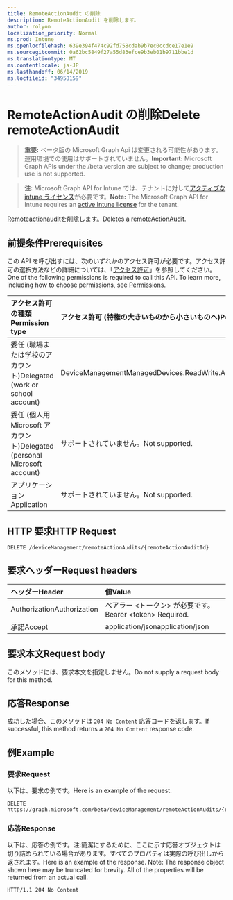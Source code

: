 ```yaml
---
title: RemoteActionAudit の削除
description: RemoteActionAudit を削除します。
author: rolyon
localization_priority: Normal
ms.prod: Intune
ms.openlocfilehash: 639e394f474c92fd758cdab9b7ec0ccdce17e1e9
ms.sourcegitcommit: 0a62bc5849f27a55d83efce9b3eb01b9711bbe1d
ms.translationtype: MT
ms.contentlocale: ja-JP
ms.lasthandoff: 06/14/2019
ms.locfileid: "34958159"
---
```

# <a name="delete-remoteactionaudit"></a><span data-ttu-id="f1603-103">RemoteActionAudit の削除</span><span class="sxs-lookup"><span data-stu-id="f1603-103">Delete remoteActionAudit</span></span>

> <span data-ttu-id="f1603-104">**重要:** ベータ版の Microsoft Graph Api は変更される可能性があります。運用環境での使用はサポートされていません。</span><span class="sxs-lookup"><span data-stu-id="f1603-104">**Important:** Microsoft Graph APIs under the /beta version are subject to change; production use is not supported.</span></span>

> <span data-ttu-id="f1603-105">**注:** Microsoft Graph API for Intune では、テナントに対して[アクティブな intune ライセンス](https://go.microsoft.com/fwlink/?linkid=839381)が必要です。</span><span class="sxs-lookup"><span data-stu-id="f1603-105">**Note:** The Microsoft Graph API for Intune requires an [active Intune license](https://go.microsoft.com/fwlink/?linkid=839381) for the tenant.</span></span>

<span data-ttu-id="f1603-106">[Remoteactionaudit](../resources/intune-devices-remoteactionaudit.md)を削除します。</span><span class="sxs-lookup"><span data-stu-id="f1603-106">Deletes a [remoteActionAudit](../resources/intune-devices-remoteactionaudit.md).</span></span>

## <a name="prerequisites"></a><span data-ttu-id="f1603-107">前提条件</span><span class="sxs-lookup"><span data-stu-id="f1603-107">Prerequisites</span></span>
<span data-ttu-id="f1603-p101">この API を呼び出すには、次のいずれかのアクセス許可が必要です。アクセス許可の選択方法などの詳細については、「[アクセス許可](/graph/permissions-reference)」を参照してください。</span><span class="sxs-lookup"><span data-stu-id="f1603-p101">One of the following permissions is required to call this API. To learn more, including how to choose permissions, see [Permissions](/graph/permissions-reference).</span></span>

|<span data-ttu-id="f1603-110">アクセス許可の種類</span><span class="sxs-lookup"><span data-stu-id="f1603-110">Permission type</span></span>|<span data-ttu-id="f1603-111">アクセス許可 (特権の大きいものから小さいものへ)</span><span class="sxs-lookup"><span data-stu-id="f1603-111">Permissions (from most to least privileged)</span></span>|
|:---|:---|
|<span data-ttu-id="f1603-112">委任 (職場または学校のアカウント)</span><span class="sxs-lookup"><span data-stu-id="f1603-112">Delegated (work or school account)</span></span>|<span data-ttu-id="f1603-113">DeviceManagementManagedDevices.ReadWrite.All</span><span class="sxs-lookup"><span data-stu-id="f1603-113">DeviceManagementManagedDevices.ReadWrite.All</span></span>|
|<span data-ttu-id="f1603-114">委任 (個人用 Microsoft アカウント)</span><span class="sxs-lookup"><span data-stu-id="f1603-114">Delegated (personal Microsoft account)</span></span>|<span data-ttu-id="f1603-115">サポートされていません。</span><span class="sxs-lookup"><span data-stu-id="f1603-115">Not supported.</span></span>|
|<span data-ttu-id="f1603-116">アプリケーション</span><span class="sxs-lookup"><span data-stu-id="f1603-116">Application</span></span>|<span data-ttu-id="f1603-117">サポートされていません。</span><span class="sxs-lookup"><span data-stu-id="f1603-117">Not supported.</span></span>|

## <a name="http-request"></a><span data-ttu-id="f1603-118">HTTP 要求</span><span class="sxs-lookup"><span data-stu-id="f1603-118">HTTP Request</span></span>
<!-- {
  "blockType": "ignored"
}
-->
``` http
DELETE /deviceManagement/remoteActionAudits/{remoteActionAuditId}
```

## <a name="request-headers"></a><span data-ttu-id="f1603-119">要求ヘッダー</span><span class="sxs-lookup"><span data-stu-id="f1603-119">Request headers</span></span>
|<span data-ttu-id="f1603-120">ヘッダー</span><span class="sxs-lookup"><span data-stu-id="f1603-120">Header</span></span>|<span data-ttu-id="f1603-121">値</span><span class="sxs-lookup"><span data-stu-id="f1603-121">Value</span></span>|
|:---|:---|
|<span data-ttu-id="f1603-122">Authorization</span><span class="sxs-lookup"><span data-stu-id="f1603-122">Authorization</span></span>|<span data-ttu-id="f1603-123">ベアラー &lt;トークン&gt; が必要です。</span><span class="sxs-lookup"><span data-stu-id="f1603-123">Bearer &lt;token&gt; Required.</span></span>|
|<span data-ttu-id="f1603-124">承諾</span><span class="sxs-lookup"><span data-stu-id="f1603-124">Accept</span></span>|<span data-ttu-id="f1603-125">application/json</span><span class="sxs-lookup"><span data-stu-id="f1603-125">application/json</span></span>|

## <a name="request-body"></a><span data-ttu-id="f1603-126">要求本文</span><span class="sxs-lookup"><span data-stu-id="f1603-126">Request body</span></span>
<span data-ttu-id="f1603-127">このメソッドには、要求本文を指定しません。</span><span class="sxs-lookup"><span data-stu-id="f1603-127">Do not supply a request body for this method.</span></span>

## <a name="response"></a><span data-ttu-id="f1603-128">応答</span><span class="sxs-lookup"><span data-stu-id="f1603-128">Response</span></span>
<span data-ttu-id="f1603-129">成功した場合、このメソッドは `204 No Content` 応答コードを返します。</span><span class="sxs-lookup"><span data-stu-id="f1603-129">If successful, this method returns a `204 No Content` response code.</span></span>

## <a name="example"></a><span data-ttu-id="f1603-130">例</span><span class="sxs-lookup"><span data-stu-id="f1603-130">Example</span></span>

### <a name="request"></a><span data-ttu-id="f1603-131">要求</span><span class="sxs-lookup"><span data-stu-id="f1603-131">Request</span></span>
<span data-ttu-id="f1603-132">以下は、要求の例です。</span><span class="sxs-lookup"><span data-stu-id="f1603-132">Here is an example of the request.</span></span>
``` http
DELETE https://graph.microsoft.com/beta/deviceManagement/remoteActionAudits/{remoteActionAuditId}
```

### <a name="response"></a><span data-ttu-id="f1603-133">応答</span><span class="sxs-lookup"><span data-stu-id="f1603-133">Response</span></span>
<span data-ttu-id="f1603-p102">以下は、応答の例です。注:簡潔にするために、ここに示す応答オブジェクトは切り詰められている場合があります。すべてのプロパティは実際の呼び出しから返されます。</span><span class="sxs-lookup"><span data-stu-id="f1603-p102">Here is an example of the response. Note: The response object shown here may be truncated for brevity. All of the properties will be returned from an actual call.</span></span>
``` http
HTTP/1.1 204 No Content
```





